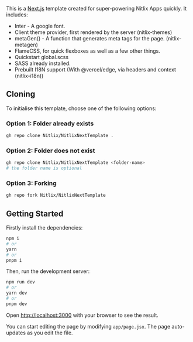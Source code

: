 This is a [Next.js](https://nextjs.org/) template created for super-powering Nitlix Apps quickly. It includes:
* Inter - A google font.
* Client theme provider, first rendered by the server (nitlix-themes)
* metaGen() - A function that generates meta tags for the page. (nitlix-metagen)
* FlameCSS, for quick flexboxes as well as a few other things.
* Quickstart global.scss
* SASS already installed.
* Prebuilt I18N support (With @vercel/edge, via headers and context (nitlix-i18n))



## Cloning

To initialise this template, choose one of the following options:

### Option 1: Folder already exists

```bash
gh repo clone Nitlix/NitlixNextTemplate .
```

### Option 2: Folder does not exist

```bash
gh repo clone Nitlix/NitlixNextTemplate <folder-name>
# the folder name is optional
```

### Option 3: Forking

```bash
gh repo fork Nitlix/NitlixNextTemplate
```





## Getting Started

Firstly install the dependencies:

```bash
npm i
# or
yarn
# or
pnpm i
```


Then, run the development server:

```bash
npm run dev
# or
yarn dev
# or
pnpm dev
```

Open [http://localhost:3000](http://localhost:3000) with your browser to see the result.

You can start editing the page by modifying `app/page.jsx`. The page auto-updates as you edit the file.
